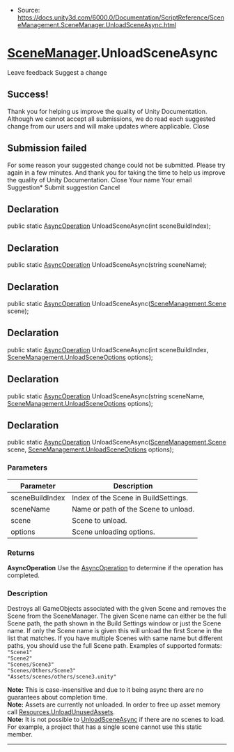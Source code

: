 * Source: https://docs.unity3d.com/6000.0/Documentation/ScriptReference/SceneManagement.SceneManager.UnloadSceneAsync.html

#  [SceneManager](https://docs.unity3d.com/6000.0/Documentation/ScriptReference/SceneManagement.SceneManager.html).UnloadSceneAsync
Leave feedback
Suggest a change
## Success!
Thank you for helping us improve the quality of Unity Documentation. Although we cannot accept all submissions, we do read each suggested change from our users and will make updates where applicable.
Close
## Submission failed
For some reason your suggested change could not be submitted. Please <a>try again</a> in a few minutes. And thank you for taking the time to help us improve the quality of Unity Documentation.
Close
Your name Your email Suggestion* Submit suggestion
Cancel
## Declaration
public static [AsyncOperation](https://docs.unity3d.com/6000.0/Documentation/ScriptReference/AsyncOperation.html) UnloadSceneAsync(int sceneBuildIndex); 
## Declaration
public static [AsyncOperation](https://docs.unity3d.com/6000.0/Documentation/ScriptReference/AsyncOperation.html) UnloadSceneAsync(string sceneName); 
## Declaration
public static [AsyncOperation](https://docs.unity3d.com/6000.0/Documentation/ScriptReference/AsyncOperation.html) UnloadSceneAsync([SceneManagement.Scene](https://docs.unity3d.com/6000.0/Documentation/ScriptReference/SceneManagement.Scene.html) scene); 
## Declaration
public static [AsyncOperation](https://docs.unity3d.com/6000.0/Documentation/ScriptReference/AsyncOperation.html) UnloadSceneAsync(int sceneBuildIndex, [SceneManagement.UnloadSceneOptions](https://docs.unity3d.com/6000.0/Documentation/ScriptReference/SceneManagement.UnloadSceneOptions.html) options); 
## Declaration
public static [AsyncOperation](https://docs.unity3d.com/6000.0/Documentation/ScriptReference/AsyncOperation.html) UnloadSceneAsync(string sceneName, [SceneManagement.UnloadSceneOptions](https://docs.unity3d.com/6000.0/Documentation/ScriptReference/SceneManagement.UnloadSceneOptions.html) options); 
## Declaration
public static [AsyncOperation](https://docs.unity3d.com/6000.0/Documentation/ScriptReference/AsyncOperation.html) UnloadSceneAsync([SceneManagement.Scene](https://docs.unity3d.com/6000.0/Documentation/ScriptReference/SceneManagement.Scene.html) scene, [SceneManagement.UnloadSceneOptions](https://docs.unity3d.com/6000.0/Documentation/ScriptReference/SceneManagement.UnloadSceneOptions.html) options); 
### Parameters
Parameter | Description  
---|---  
sceneBuildIndex | Index of the Scene in BuildSettings.  
sceneName | Name or path of the Scene to unload.  
scene | Scene to unload.  
options | Scene unloading options.  
### Returns
**AsyncOperation** Use the [AsyncOperation](https://docs.unity3d.com/6000.0/Documentation/ScriptReference/AsyncOperation.html) to determine if the operation has completed. 
### Description
Destroys all GameObjects associated with the given Scene and removes the Scene from the SceneManager.
The given Scene name can either be the full Scene path, the path shown in the Build Settings window or just the Scene name. If only the Scene name is given this will unload the first Scene in the list that matches. If you have multiple Scenes with same name but different paths, you should use the full Scene path. Examples of supported formats:  
`"Scene1"`  
`"Scene2"`  
`"Scenes/Scene3"`  
`"Scenes/Others/Scene3"`  
`"Assets/scenes/others/scene3.unity"`  
  
**Note:** This is case-insensitive and due to it being async there are no guarantees about completion time.   
**Note:** Assets are currently not unloaded. In order to free up asset memory call [Resources.UnloadUnusedAssets](https://docs.unity3d.com/6000.0/Documentation/ScriptReference/Resources.UnloadUnusedAssets.html).   
**Note:** It is not possible to [UnloadSceneAsync](https://docs.unity3d.com/6000.0/Documentation/ScriptReference/SceneManagement.SceneManager.UnloadSceneAsync.html) if there are no scenes to load. For example, a project that has a single scene cannot use this static member.
* * *

